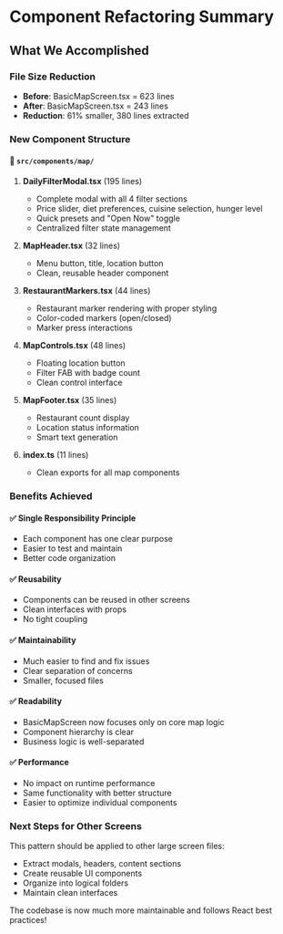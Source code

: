 # Component Refactoring Summary

## What We Accomplished

### File Size Reduction

- **Before**: BasicMapScreen.tsx = 623 lines
- **After**: BasicMapScreen.tsx = 243 lines
- **Reduction**: 61% smaller, 380 lines extracted

### New Component Structure

#### 📁 `src/components/map/`

1. **DailyFilterModal.tsx** (195 lines)
   - Complete modal with all 4 filter sections
   - Price slider, diet preferences, cuisine selection, hunger level
   - Quick presets and "Open Now" toggle
   - Centralized filter state management

2. **MapHeader.tsx** (32 lines)
   - Menu button, title, location button
   - Clean, reusable header component

3. **RestaurantMarkers.tsx** (44 lines)
   - Restaurant marker rendering with proper styling
   - Color-coded markers (open/closed)
   - Marker press interactions

4. **MapControls.tsx** (48 lines)
   - Floating location button
   - Filter FAB with badge count
   - Clean control interface

5. **MapFooter.tsx** (35 lines)
   - Restaurant count display
   - Location status information
   - Smart text generation

6. **index.ts** (11 lines)
   - Clean exports for all map components

### Benefits Achieved

#### ✅ **Single Responsibility Principle**

- Each component has one clear purpose
- Easier to test and maintain
- Better code organization

#### ✅ **Reusability**

- Components can be reused in other screens
- Clean interfaces with props
- No tight coupling

#### ✅ **Maintainability**

- Much easier to find and fix issues
- Clear separation of concerns
- Smaller, focused files

#### ✅ **Readability**

- BasicMapScreen now focuses only on core map logic
- Component hierarchy is clear
- Business logic is well-separated

#### ✅ **Performance**

- No impact on runtime performance
- Same functionality with better structure
- Easier to optimize individual components

### Next Steps for Other Screens

This pattern should be applied to other large screen files:

- Extract modals, headers, content sections
- Create reusable UI components
- Organize into logical folders
- Maintain clean interfaces

The codebase is now much more maintainable and follows React best practices!
